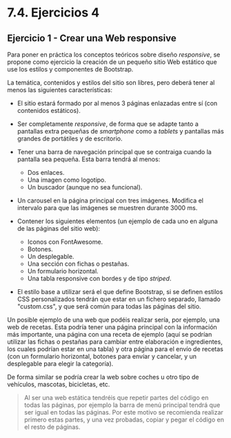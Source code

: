 # 7.4. Ejercicios 4

## Ejercicio 1 - Crear una Web responsive

Para poner en práctica los conceptos teóricos sobre diseño _responsive_, se propone como ejercicio la creación de un pequeño sitio Web estático que use los estilos y componentes de Bootstrap.

La temática, contenidos y estilos del sitio son libres, pero deberá tener al menos las siguientes características:

- El sitio estará formado por al menos 3 páginas enlazadas entre sí (con contenidos estáticos).
- Ser completamente _responsive_, de forma que se adapte tanto a pantallas extra pequeñas de _smartphone_ como a _tablets_ y pantallas más grandes de portátiles y de escritorio.
- Tener una barra de navegación principal que se contraiga cuando la pantalla sea pequeña. Esta barra tendrá al menos:

  - Dos enlaces.
  - Una imagen como logotipo.
  - Un buscador (aunque no sea funcional).

- Un carousel en la página principal con tres imágenes. Modifica el intervalo para que las imágenes se muestren durante 3000 ms.

- Contener los siguientes elementos (un ejemplo de cada uno en alguna de las páginas del sitio web):

  - Iconos con FontAwesome.
  - Botones.
  - Un desplegable.
  - Una sección con fichas o pestañas.
  - Un formulario horizontal.
  - Una tabla responsive con bordes y de tipo _striped_.

- El estilo base a utilizar será el que define Bootstrap, si se definen estilos CSS personalizados tendrán que estar en un fichero separado, llamado "custom.css", y que será común para todas las páginas del sitio.

Un posible ejemplo de una web que podéis realizar sería, por ejemplo, una web de recetas. Esta podría tener una página principal con la información más importante, una página con una receta de ejemplo (aquí se podrían utilizar las fichas o pestañas para cambiar entre elaboración e ingredientes, los cuales podrían estar en una tabla) y otra página para el envío de recetas (con un formulario horizontal, botones para envíar y cancelar, y un desplegable para elegir la categoría).

De forma similar se podría crear la web sobre coches u otro tipo de vehículos, mascotas, bicicletas, etc.

> Al ser una web estática tendréis que repetir partes del código en todas las páginas, por ejemplo la barra de menú principal tendrá que ser igual en todas las páginas. Por este motivo se recomienda realizar primero estas partes, y una vez probadas, copiar y pegar el código en el resto de páginas.
